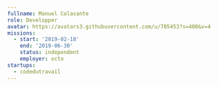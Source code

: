 ```yaml
---
fullname: Manuel Colasante
role: Developper
avatar: https://avatars3.githubusercontent.com/u/705453?s=400&v=4
missions:
  - start: '2019-02-18'
    end: '2019-06-30'
    status: independent
    employer: octo
startups:
  - codedutravail
---
```

